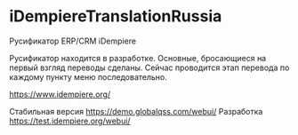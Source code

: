 # iDempiereTranslationRussia
Русификатор ERP/CRM iDempiere

Русификатор находится в разработке. 
Основные, бросающиеся на первый взгляд переводы сделаны.
Сейчас проводится этап перевода по каждому пункту меню последовательно.

https://www.idempiere.org/

Стабильная версия https://demo.globalqss.com/webui/
Разработка https://test.idempiere.org/webui/